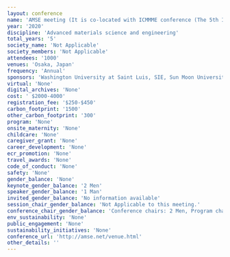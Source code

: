```yaml
---
layout: conference 
name: 'AMSE meeting (It is co-located with ICMMME conference (The 5th International Conference on Manufacturing, Material and Metallurgical Engineering))'
year: '2020'
discipline: 'Advanced materials science and engineering'
total_years: '5'
society_name: 'Not Applicable'
society_members: 'Not Applicable'
attendees: '1000'
venues: 'Osaka, Japan'
frequency: 'Annual'
sponsors: 'Washington University at Saint Luis, SIE, Sun Moon University, ChoSun University Korea, Sichuan University, Sampe (Chengdu chapter)'
virtual: 'None'
digital_archives: 'None'
cost: ' $2000-4000'
registration_fee: '$250-$450'
carbon_footprint: '1500'
other_carbon_footprint: '300'
program: 'None'
onsite_maternity: 'None'
childcare: 'None'
caregiver_grant: 'None'
career_development: 'None'
ecr_promotion: 'None'
travel_awards: 'None'
code_of_conduct: 'None'
safety: 'None'
gender_balance: 'None'
keynote_gender_balance: '2 Men'
speaker_gender_balance: '1 Man'
invited_gender_balance: 'No information available'
session_chair_gender_balance: 'Not Applicable to this meeting.'
conference_chair_gender_balance: 'Conference chairs: 2 Men, Program chairs: 3 Men, local arrangement chair: 1 Man'
env_sustainability: 'None'
public_engagement: 'None'
sustainability_initiatives: 'None'
conference_url: 'http://amse.net/venue.html'
other_details: ''
---
```

